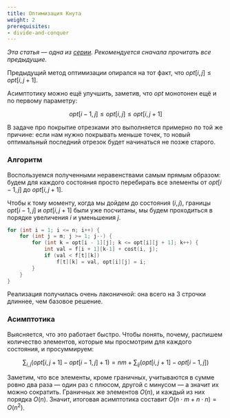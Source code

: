 ```yaml
---
title: Оптимизация Кнута
weight: 2
prerequisites:
- divide-and-conquer
---
```


*Эта статья — одна из [серии](../). Рекомендуется сначала прочитать все предыдущие.*

Предыдущий метод оптимизации опирался на тот факт, что $opt[i, j] \leq opt[i, j + 1]$.

Асимптотику можно ещё улучшить, заметив, что $opt$ монотонен ещё и по первому параметру:

$$
opt[i-1, j] \leq opt[i, j] \leq opt[i, j+1]
$$

В задаче про покрытие отрезками это выполняется примерно по той же причине: если нам нужно покрывать меньше точек, то новый оптимальный последний отрезок будет начинаться не позже старого.

### Алгоритм

Воспользуемся полученными неравенствами самым прямым образом: будем для каждого состояния просто перебирать все элементы от $opt[i - 1, j]$ до $opt[i, j + 1]$.

Чтобы к тому моменту, когда мы дойдем до состояния $(i, j)$, границы $opt[i - 1, j]$ и $opt[i, j + 1]$ были уже посчитаны, мы будем проходиться в порядке увеличения $i$ и уменьшения $j$. 

```c++
for (int i = 1; i <= n; i++) {
    for (int j = m; j >= 1; j--) {
        for (int k = opt[i - 1][j]; k <= opt[i][j + 1]; k++) {
            int val = f[i + 1][k-1] + cost(i, j);
            if (val < f[t][k])
                f[t][k] = val, opt[i][j] = i;
        }
    }
}
```

Реализация получилась очень лаконичной: она всего на 3 строчки длиннее, чем базовое решение.

### Асимптотика

Выясняется, что это работает быстро. Чтобы понять, почему, распишем количество элементов, которые мы просмотрим для каждого состояния, и просуммируем:

$$
\sum_{i, j} (opt[i, j+1] - opt[i-1, j] + 1) = nm + \sum_{ij} (opt[i, j+1] - opt[i-1, j])
$$

Заметим, что все элементы, кроме граничных, учитываются в сумме ровно два раза — один раз с плюсом, другой с минусом — а значит их можно сократить. Граничных же элементов $O(n)$, и каждый из них порядка $O(n)$. Значит, итоговая асимптотика составит $O(n \cdot m + n \cdot n) = O(n^2)$.
